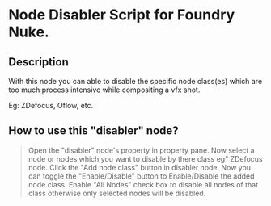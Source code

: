 # Node Disabler Script for Foundry Nuke.

## Description

With this node you can able to disable the specific node class(es) which are
too much process intensive while compositing a vfx shot.

Eg: ZDefocus, Oflow, etc.

## How to use this "disabler" node?

> Open the "disabler" node's property in property pane.
> Now select a node or nodes which you want to disable by there class eg" ZDefocus node.
> Click the "Add node class" button in disabler node.
> Now you can toggle the "Enable/Disable" button to Enable/Disable the added node class.
> Enable "All Nodes" check box to disable all nodes of that class otherwise
> only selected nodes will be disabled.
